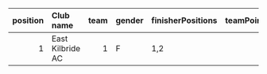 |   position | Club name        |   team | gender   | finisherPositions   |   teamPoints |   penaltyPoints |   totalPoints |   totalFinishers | Website                 |
|-----------:|:-----------------|-------:|:---------|:--------------------|-------------:|----------------:|--------------:|-----------------:|:------------------------|
|          1 | East Kilbride AC |      1 | F        | 1,2                 |            3 |              12 |            15 |                2 | http://www.ekac.org.uk/ |